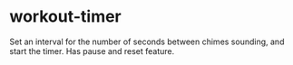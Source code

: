 # workout-timer
Set an interval for the number of seconds between chimes sounding, and start the timer. Has pause and reset feature.
